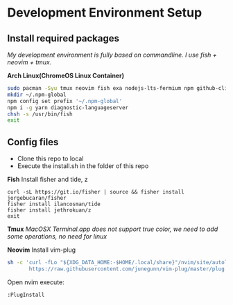 # Development Environment Setup

## Install required packages
*My development environment is fully based on commandline. I use fish + neovim + tmux.*

**Arch Linux(ChromeOS Linux Container)**
```bash
sudo pacman -Syu tmux neovim fish exa nodejs-lts-fermium npm github-cli
mkdir ~/.npm-global
npm config set prefix '~/.npm-global'
npm i -g yarn diagnostic-languageserver
chsh -s /usr/bin/fish
exit
```

## Config files
- Clone this repo to local
- Execute the install.sh in the folder of this repo

**Fish**
Install fisher and tide, z
```
curl -sL https://git.io/fisher | source && fisher install jorgebucaran/fisher
fisher install ilancosman/tide
fisher install jethrokuan/z
exit
```

**Tmux**
*MacOSX Terminal.app does not support true color, we need to add some operations, no need for linux*


**Neovim**
Install vim-plug
```bash
sh -c 'curl -fLo "${XDG_DATA_HOME:-$HOME/.local/share}"/nvim/site/autoload/plug.vim --create-dirs \
       https://raw.githubusercontent.com/junegunn/vim-plug/master/plug.vim'
```

Open nvim execute:
```
:PlugInstall
```
